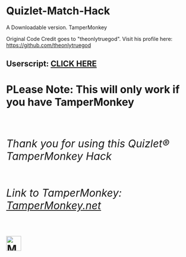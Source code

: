 # Quizlet-Match-Hack
A Downloadable version. TamperMonkey

Original Code Credit goes to "theonlytruegod". Visit his profile here: https://github.com/theonlytruegod


<h2>Userscript: <a href="https://github.com/gutc0derium18/Quizlet-Match-Hack/raw/main/TamperMonkey%20Quizlet%20Hack%20Code.user.js" target="_blank">CLICK HERE</a></h2>

<h1><b>PLease Note:<b/> This will only work if you have TamperMonkey<h1/>
  
  
<h6><p>Thank you for using this Quizlet®  TamperMonkey Hack<h6/>
  
  Link to TamperMonkey: <a href="https://www.tampermonkey.net/" target="_blank">TamperMonkey.net</a></h2> <p/>
  
  
  <a href="https://github.com/gutc0derium18">
     <img alt="My Profile" src="https://avatars.githubusercontent.com/u/82983276?v=4" width=40" height="40">  
  
